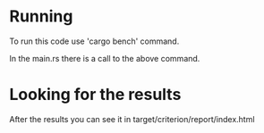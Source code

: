 # Running
To run this code use 'cargo bench' command.

In the main.rs there is a call to the above command.

# Looking for the results
After the results you can see it in target/criterion/report/index.html